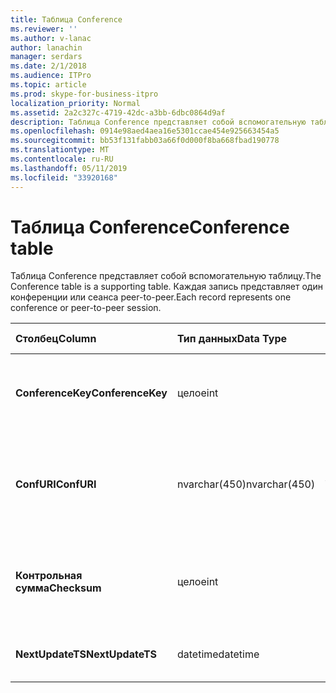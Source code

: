 ```yaml
---
title: Таблица Conference
ms.reviewer: ''
ms.author: v-lanac
author: lanachin
manager: serdars
ms.date: 2/1/2018
ms.audience: ITPro
ms.topic: article
ms.prod: skype-for-business-itpro
localization_priority: Normal
ms.assetid: 2a2c327c-4719-42dc-a3bb-6dbc0864d9af
description: Таблица Conference представляет собой вспомогательную таблицу. Каждая запись представляет один конференции или сеанса peer-to-peer.
ms.openlocfilehash: 0914e98aed4aea16e5301ccae454e925663454a5
ms.sourcegitcommit: bb53f131fabb03a66f0d000f8ba668fbad190778
ms.translationtype: MT
ms.contentlocale: ru-RU
ms.lasthandoff: 05/11/2019
ms.locfileid: "33920168"
---
```

# <a name="conference-table"></a><span data-ttu-id="ecbe1-104">Таблица Conference</span><span class="sxs-lookup"><span data-stu-id="ecbe1-104">Conference table</span></span>
 
<span data-ttu-id="ecbe1-105">Таблица Conference представляет собой вспомогательную таблицу.</span><span class="sxs-lookup"><span data-stu-id="ecbe1-105">The Conference table is a supporting table.</span></span> <span data-ttu-id="ecbe1-106">Каждая запись представляет один конференции или сеанса peer-to-peer.</span><span class="sxs-lookup"><span data-stu-id="ecbe1-106">Each record represents one conference or peer-to-peer session.</span></span>
  
|<span data-ttu-id="ecbe1-107">**Столбец**</span><span class="sxs-lookup"><span data-stu-id="ecbe1-107">**Column**</span></span>|<span data-ttu-id="ecbe1-108">**Тип данных**</span><span class="sxs-lookup"><span data-stu-id="ecbe1-108">**Data Type**</span></span>|<span data-ttu-id="ecbe1-109">**Ключ/индекс**</span><span class="sxs-lookup"><span data-stu-id="ecbe1-109">**Key/Index**</span></span>|<span data-ttu-id="ecbe1-110">**Сведения**</span><span class="sxs-lookup"><span data-stu-id="ecbe1-110">**Details**</span></span>|
|:-----|:-----|:-----|:-----|
|<span data-ttu-id="ecbe1-111">**ConferenceKey**</span><span class="sxs-lookup"><span data-stu-id="ecbe1-111">**ConferenceKey**</span></span> <br/> |<span data-ttu-id="ecbe1-112">целое</span><span class="sxs-lookup"><span data-stu-id="ecbe1-112">int</span></span>  <br/> |<span data-ttu-id="ecbe1-113">Primary</span><span class="sxs-lookup"><span data-stu-id="ecbe1-113">Primary</span></span>  <br/> |<span data-ttu-id="ecbe1-114">Уникальный номер, идентифицирующий эту запись конференции.</span><span class="sxs-lookup"><span data-stu-id="ecbe1-114">Unique number identifying this conference record.</span></span>  <br/> |
|<span data-ttu-id="ecbe1-115">**ConfURI**</span><span class="sxs-lookup"><span data-stu-id="ecbe1-115">**ConfURI**</span></span> <br/> |<span data-ttu-id="ecbe1-116">nvarchar(450)</span><span class="sxs-lookup"><span data-stu-id="ecbe1-116">nvarchar(450)</span></span>  <br/> |<span data-ttu-id="ecbe1-117">Уникальный</span><span class="sxs-lookup"><span data-stu-id="ecbe1-117">unique</span></span>  <br/> |<span data-ttu-id="ecbe1-118">URI конференции, если это конференции или DialogID при этом является peer-to-peer сеанса.</span><span class="sxs-lookup"><span data-stu-id="ecbe1-118">Conference URI if this is a conference, or DialogID if this is a peer-to-peer session.</span></span>  <br/> |
|<span data-ttu-id="ecbe1-119">**Контрольная сумма**</span><span class="sxs-lookup"><span data-stu-id="ecbe1-119">**Checksum**</span></span> <br/> |<span data-ttu-id="ecbe1-120">целое</span><span class="sxs-lookup"><span data-stu-id="ecbe1-120">int</span></span>  <br/> |<span data-ttu-id="ecbe1-121">Индекс</span><span class="sxs-lookup"><span data-stu-id="ecbe1-121">index</span></span>  <br/> |<span data-ttu-id="ecbe1-122">Контрольная сумма URI конференции.</span><span class="sxs-lookup"><span data-stu-id="ecbe1-122">Checksum of the conference URI.</span></span> <span data-ttu-id="ecbe1-123">Этот параметр используется во внутренней сети.</span><span class="sxs-lookup"><span data-stu-id="ecbe1-123">This is used internally.</span></span>  <br/> |
|<span data-ttu-id="ecbe1-124">**NextUpdateTS**</span><span class="sxs-lookup"><span data-stu-id="ecbe1-124">**NextUpdateTS**</span></span> <br/> |<span data-ttu-id="ecbe1-125">datetime</span><span class="sxs-lookup"><span data-stu-id="ecbe1-125">datetime</span></span>  <br/> ||<span data-ttu-id="ecbe1-126">Только для внутреннего использования.</span><span class="sxs-lookup"><span data-stu-id="ecbe1-126">For internal use only.</span></span>  <br/> |
   

